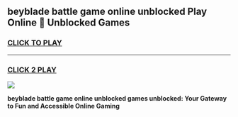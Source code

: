 
## beyblade battle game online unblocked Play Online 👋 Unblocked Games
<h3>
<a href="https://premium.freeplayer.one?title=beyblade_battle_game_online_unblocked&ref=19F">CLICK TO PLAY</a></h3>
<hr>

<h3>
<a href="https://premium.freeplayer.one?title=beyblade_battle_game_online_unblocked&ref=19F">CLICK 2 PLAY</a>
  
</h3>

<a href="https://premium.freeplayer.one?title=beyblade_battle_game_online_unblocked&ref=19F"><img src="https://clearcache.store/games.png"></a>


**beyblade battle game online unblocked games unblocked: Your Gateway to Fun and Accessible Online Gaming**
